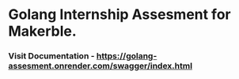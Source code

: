 # Golang Internship Assesment for Makerble.
### Visit Documentation - https://golang-assesment.onrender.com/swagger/index.html
